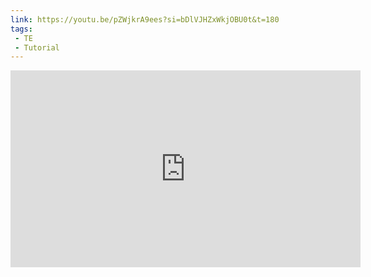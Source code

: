 ```yaml
---
link: https://youtu.be/pZWjkrA9ees?si=bDlVJHZxWkjOBU0t&t=180
tags:
 - TE
 - Tutorial
---
```

<iframe width="560" height="315" src="https://www.youtube.com/embed/pZWjkrA9ees?si=bDlVJHZxWkjOBU0t&amp;start=180" title="YouTube video player" frameborder="0" allow="accelerometer; autoplay; clipboard-write; encrypted-media; gyroscope; picture-in-picture; web-share" referrerpolicy="strict-origin-when-cross-origin" allowfullscreen></iframe>
